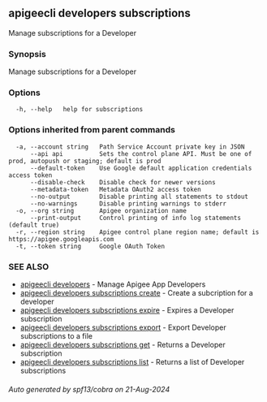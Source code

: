 ## apigeecli developers subscriptions

Manage subscriptions for a Developer

### Synopsis

Manage subscriptions for a Developer

### Options

```
  -h, --help   help for subscriptions
```

### Options inherited from parent commands

```
  -a, --account string   Path Service Account private key in JSON
      --api api          Sets the control plane API. Must be one of prod, autopush or staging; default is prod
      --default-token    Use Google default application credentials access token
      --disable-check    Disable check for newer versions
      --metadata-token   Metadata OAuth2 access token
      --no-output        Disable printing all statements to stdout
      --no-warnings      Disable printing warnings to stderr
  -o, --org string       Apigee organization name
      --print-output     Control printing of info log statements (default true)
  -r, --region string    Apigee control plane region name; default is https://apigee.googleapis.com
  -t, --token string     Google OAuth Token
```

### SEE ALSO

* [apigeecli developers](apigeecli_developers.md)	 - Manage Apigee App Developers
* [apigeecli developers subscriptions create](apigeecli_developers_subscriptions_create.md)	 - Create a subcription for a developer
* [apigeecli developers subscriptions expire](apigeecli_developers_subscriptions_expire.md)	 - Expires a Developer subscription
* [apigeecli developers subscriptions export](apigeecli_developers_subscriptions_export.md)	 - Export Developer subscriptions to a file
* [apigeecli developers subscriptions get](apigeecli_developers_subscriptions_get.md)	 - Returns a Developer subscription
* [apigeecli developers subscriptions list](apigeecli_developers_subscriptions_list.md)	 - Returns a list of Developer subscriptions

###### Auto generated by spf13/cobra on 21-Aug-2024
